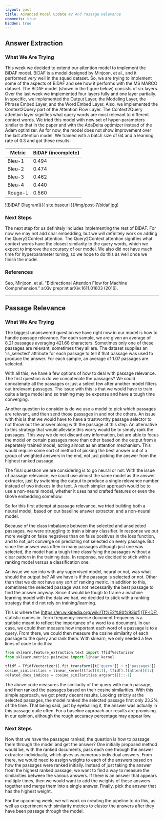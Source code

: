 ```yaml
---
layout: post
title: Advanced Model Update #2 And Passage Relevance
comments: true
hidden: true
---
```


## [](#header-2)Answer Extraction

### [](#header-3)What We Are Trying
This week we decided to extend our attention model to implement the BiDAF model. BiDAF is a model designed by Minjoon, et al., and it performed very well in the squad dataset. So, we are trying to implement some of the aspects of BiDAF and see how it performs with the MS MARCO dataset. The BiDAF model (shown in the figure below) consists of six layers. Over the last week we implemented four layers fully and one layer partially. In specific, we implemented the Output Layer, the Modeling Layer, the Phrase Embed Layer, and the Word Embed Layer. Also, we implemented the Context2Query part of the Attention Flow Layer. The Context2Query attention layer signifies what query words are most relevant to different context words. We tried this model with new set of hyper-parameters similar to that  in the paper and with the AdaDelta optimizer instead of the Adam optimizer. As for now, the model does not show improvement over the last attention model. We trained with a batch size of 64 and a learning rate of 0.3 and got these results:

| Metric  | BiDAF (incomplete) |
| ------- | ------------------ |
| Bleu-1  | 0.494 |
| Bleu-2  | 0.474 |
| Bleu-3  | 0.462 |
| Bleu-4  | 0.440 |
| Rouge-L | 0.560 |     

![BiDAF Diagram]({{ site.baseurl }}/img/post-7/bidaf.jpg)<br/>

### [](#header-3)Next Steps
The next step for us definitely includes implementing the rest of BiDAF. For now we may not add char embedding, but we will definitely work on adding the Query2Context attention. The Query2Context attention signifies what context words have the closest similarity to the query words, which we expect to improve the accuracy of our model. We also did not have much time for hyperparameter tuning, so we hope to do this as well once we finish the model.


### [](#header-3)References
Seo, Minjoon, et al. "Bidirectional Attention Flow for Machine Comprehension." arXiv preprint arXiv:1611.01603 (2016).


* * *

## [](#header-2)Passage Relevance

### [](#header-3)What We Are Trying
The biggest unanswered question we have right now in our model is how to handle passage relevance. For each sample, we are given an average of 8.21 passages averaging 421.68 characters. Sometimes only one of these passages are relevant, sometimes they all are. The dataset supplies an 'is_selected' attribute for each passage to tell if that passage was used to produce the answer. For each sample, an average of 1.07 passages are selected.

With all this, we have a few options of how to deal with passage relevance. The first question is do we concatenate the passages? We could concatenate all the passages or just a select few after another model filters out irrelevant passages. The issue with this is that we would have to train quite a large model and so training may be expense and have a tough time converging.

Another question to consider is do we use a model to pick which passages are relevant, and then send those passages in and not the others. An issue with this is that we would have to have a trustworthy passage selector to not throw out the answer along with the passage at this step. An alternative to this strategy that would alleviate this worry would be to simply rank the passages. This way we do not discard any information, but are able to focus the model on certain passages more than other based on the output from a separately trained model, acting almost as an attention mechanism. This would require some sort of method of picking the best answer out of a group of weighted answers in the end, not just picking the answer from the highest ranked passage.

The final question we are considering is to go neural or not. With the issue of passage relevance, we could use almost the same model as the answer extractor, just by switching the output to produce a single relevance number instead of two indexes in the text. A much simpler approach would be to use a non-neural model, whether it uses hand crafted features or even the GloVe embedding somehow.

So for this first attempt at passage relevance, we tried building both a neural model, based on our baseline answer extractor, and a non-neural model.

Because of the class imbalance between the selected and unselected passages, we were struggling to train a binary classifier. In response we put more weight on false negatives than on false positives in the loss function, and to not just converge on predicting not selected on every passage. But since the answer was often in many passages although just one was selected, the model had a tough time classifying the passages without a clear pattern in the training data. In response, we decided to stick with a ranking model versus a classification one.

An issue we ran into with any supervised model, neural or not, was what should the output be? All we have is if the passage is selected or not. Other than that we do not have any sort of ranking metric. In addition to this, sometimes the selected passage was not necessarily the best passage to find the answer anyway. Since it would be tough to frame a machine learning model with the data we had, we decided to stick with a ranking strategy that did not rely on training/learning.

This is where the [https://en.wikipedia.org/wiki/Tf%E2%80%93idf](TF-IDF) statistic comes in. Term frequency-inverse document frequency is a statistic meant to reflect the importance of a word to a document. In our case, we could then measure how important each word of a passage is to a query. From there, we could then measure the cosine similarity of each passage to the query and rank them. With sklearn, we only needed a few lines of code to do this:

```python
from sklearn.feature_extraction.text import TfidfVectorizer
from sklearn.metrics.pairwise import linear_kernel

tfidf = TfidfVectorizer().fit_transform([t['query']] + t['passages'])
cosine_similarities = linear_kernel(tfidf[0:1], tfidf).flatten()[1:]
related_docs_indices = cosine_similarities.argsort()[::-1]
```
The above code measures the similarity of the query with each passage, and then ranked the passages based on their cosine similarities. With this simple approach, we got pretty decent results. Looking strictly at the selected passages, the model ranked the selected passage first only 23.2% of the time. That being said, just by eyeballing it, the answer was actually in this passage quite often. For a baseline approach our results are promising in our opinion, although the rough accuracy percentage may appear low.

### [](#header-3)Next Steps
Now that we have the passages ranked, the question is how to passage them through the model and get the answer? One initially proposed method would be, with the ranked documents, pass each one through the answer extractor individually, which gives us numerous individual answers. From there, we would need to assign weights to each of the answers based on how the passages were ranked initially. Instead of just taking the answer from the highest ranked passage, we want to find a way to measure the similarities between the various answers. If there is an answer that appears multiple times, then we would want to add the weights of these answers together and merge them into a single answer. Finally, pick the answer that has the highest weight.

For the upcoming week, we will work on creating the pipeline to do this, as well as experiment with similarity metrics to cluster the answers after they have been passage through the model.
